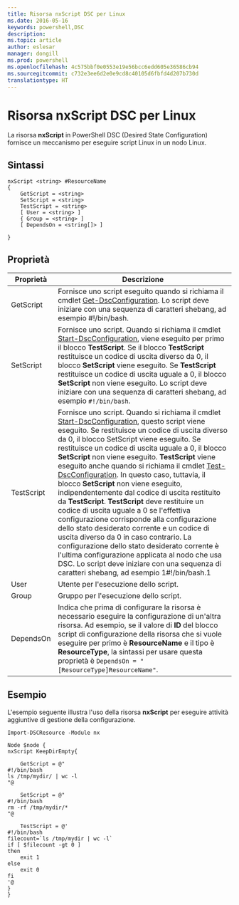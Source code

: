```yaml
---
title: Risorsa nxScript DSC per Linux
ms.date: 2016-05-16
keywords: powershell,DSC
description: 
ms.topic: article
author: eslesar
manager: dongill
ms.prod: powershell
ms.openlocfilehash: 4c575bbf0e0553e19e56bcc6edd605e36586cb94
ms.sourcegitcommit: c732e3ee6d2e0e9cd8c40105d6fbfd4d207b730d
translationtype: HT
---
```

# <a name="dsc-for-linux-nxscript-resource"></a>Risorsa nxScript DSC per Linux

La risorsa **nxScript** in PowerShell DSC (Desired State Configuration) fornisce un meccanismo per eseguire script Linux in un nodo Linux.

## <a name="syntax"></a>Sintassi

```
nxScript <string> #ResourceName
{
    GetScript = <string>
    SetScript = <string>
    TestScript = <string>
    [ User = <string> ]
    { Group = <string> ]
    [ DependsOn = <string[]> ]

}
```

## <a name="properties"></a>Proprietà

|  Proprietà |  Descrizione | 
|---|---|
| GetScript| Fornisce uno script eseguito quando si richiama il cmdlet [Get-DscConfiguration](https://technet.microsoft.com/en-us/library/dn521625.aspx). Lo script deve iniziare con una sequenza di caratteri shebang, ad esempio #!/bin/bash.| 
| SetScript| Fornisce uno script. Quando si richiama il cmdlet [Start-DscConfiguration](https://technet.microsoft.com/en-us/library/dn521623.aspx), viene eseguito per primo il blocco **TestScript**. Se il blocco **TestScript** restituisce un codice di uscita diverso da 0, il blocco **SetScript** viene eseguito. Se **TestScript** restituisce un codice di uscita uguale a 0, il blocco **SetScript** non viene eseguito. Lo script deve iniziare con una sequenza di caratteri shebang, ad esempio `#!/bin/bash`.| 
| TestScript| Fornisce uno script. Quando si richiama il cmdlet [Start-DscConfiguration](https://technet.microsoft.com/en-us/library/dn521623.aspx), questo script viene eseguito. Se restituisce un codice di uscita diverso da 0, il blocco SetScript viene eseguito. Se restituisce un codice di uscita uguale a 0, il blocco **SetScript** non viene eseguito. **TestScript** viene eseguito anche quando si richiama il cmdlet [Test-DscConfiguration](https://technet.microsoft.com/en-us/library/dn407382.aspx). In questo caso, tuttavia, il blocco **SetScript** non viene eseguito, indipendentemente dal codice di uscita restituito da **TestScript**. **TestScript** deve restituire un codice di uscita uguale a 0 se l'effettiva configurazione corrisponde alla configurazione dello stato desiderato corrente e un codice di uscita diverso da 0 in caso contrario. La configurazione dello stato desiderato corrente è l'ultima configurazione applicata al nodo che usa DSC. Lo script deve iniziare con una sequenza di caratteri shebang, ad esempio 1#!/bin/bash.1| 
| User| Utente per l'esecuzione dello script.| 
| Group| Gruppo per l'esecuzione dello script.| 
| DependsOn | Indica che prima di configurare la risorsa è necessario eseguire la configurazione di un'altra risorsa. Ad esempio, se il valore di **ID** del blocco script di configurazione della risorsa che si vuole eseguire per primo è **ResourceName** e il tipo è **ResourceType**, la sintassi per usare questa proprietà è `DependsOn = "[ResourceType]ResourceName"`.| 

## <a name="example"></a>Esempio

L'esempio seguente illustra l'uso della risorsa **nxScript** per eseguire attività aggiuntive di gestione della configurazione.

```
Import-DSCResource -Module nx 

Node $node {
nxScript KeepDirEmpty{

    GetScript = @"
#!/bin/bash
ls /tmp/mydir/ | wc -l
"@

    SetScript = @"
#!/bin/bash
rm -rf /tmp/mydir/*
"@

    TestScript = @'
#!/bin/bash
filecount=`ls /tmp/mydir | wc -l`
if [ $filecount -gt 0 ]
then
    exit 1
else
    exit 0
fi
'@
} 
}
```

